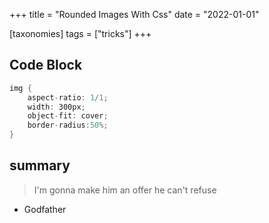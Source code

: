 +++
title = "Rounded Images With Css"
date = "2022-01-01"

[taxonomies]
tags = ["tricks"]
+++

## Code Block

```rust
img {
    aspect-ratio: 1/1;
    width: 300px;
    object-fit: cover;
    border-radius:50%;
}
```

## summary

> I'm gonna make him an offer he can't refuse
- Godfather


